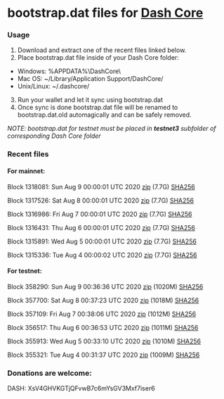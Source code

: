 # bootstrap.dat files for [Dash Core](https://github.com/dashpay/dash)

### Usage

1. Download and extract one of the recent files linked below.
2. Place bootstrap.dat file inside of your Dash Core folder:
 - Windows: %APPDATA%\DashCore\
 - Mac OS: ~/Library/Application Support/DashCore/
 - Unix/Linux: ~/.dashcore/
3. Run your wallet and let it sync using bootstrap.dat
4. Once sync is done bootstrap.dat file will be renamed to bootstrap.dat.old automagically and can be safely removed.

_NOTE: bootstrap.dat for testnet must be placed in **testnet3** subfolder of corresponding Dash Core folder_

### Recent files

#### For mainnet:

Block 1318081: Sun Aug  9 00:00:01 UTC 2020 [zip](https://dash-bootstrap.ams3.digitaloceanspaces.com/mainnet/2020-08-09/bootstrap.dat.zip) (7.7G) [SHA256](https://dash-bootstrap.ams3.digitaloceanspaces.com/mainnet/2020-08-09/sha256.txt)

Block 1317526: Sat Aug  8 00:00:01 UTC 2020 [zip](https://dash-bootstrap.ams3.digitaloceanspaces.com/mainnet/2020-08-08/bootstrap.dat.zip) (7.7G) [SHA256](https://dash-bootstrap.ams3.digitaloceanspaces.com/mainnet/2020-08-08/sha256.txt)

Block 1316986: Fri Aug  7 00:00:01 UTC 2020 [zip](https://dash-bootstrap.ams3.digitaloceanspaces.com/mainnet/2020-08-07/bootstrap.dat.zip) (7.7G) [SHA256](https://dash-bootstrap.ams3.digitaloceanspaces.com/mainnet/2020-08-07/sha256.txt)

Block 1316431: Thu Aug  6 00:00:01 UTC 2020 [zip](https://dash-bootstrap.ams3.digitaloceanspaces.com/mainnet/2020-08-06/bootstrap.dat.zip) (7.7G) [SHA256](https://dash-bootstrap.ams3.digitaloceanspaces.com/mainnet/2020-08-06/sha256.txt)

Block 1315891: Wed Aug  5 00:00:01 UTC 2020 [zip](https://dash-bootstrap.ams3.digitaloceanspaces.com/mainnet/2020-08-05/bootstrap.dat.zip) (7.7G) [SHA256](https://dash-bootstrap.ams3.digitaloceanspaces.com/mainnet/2020-08-05/sha256.txt)

Block 1315336: Tue Aug  4 00:00:02 UTC 2020 [zip](https://dash-bootstrap.ams3.digitaloceanspaces.com/mainnet/2020-08-04/bootstrap.dat.zip) (7.7G) [SHA256](https://dash-bootstrap.ams3.digitaloceanspaces.com/mainnet/2020-08-04/sha256.txt)


#### For testnet:

Block 358290: Sun Aug  9 00:36:36 UTC 2020 [zip](https://dash-bootstrap.ams3.digitaloceanspaces.com/testnet/2020-08-09/bootstrap.dat.zip) (1020M) [SHA256](https://dash-bootstrap.ams3.digitaloceanspaces.com/testnet/2020-08-09/sha256.txt)

Block 357700: Sat Aug  8 00:37:23 UTC 2020 [zip](https://dash-bootstrap.ams3.digitaloceanspaces.com/testnet/2020-08-08/bootstrap.dat.zip) (1018M) [SHA256](https://dash-bootstrap.ams3.digitaloceanspaces.com/testnet/2020-08-08/sha256.txt)

Block 357109: Fri Aug  7 00:38:06 UTC 2020 [zip](https://dash-bootstrap.ams3.digitaloceanspaces.com/testnet/2020-08-07/bootstrap.dat.zip) (1012M) [SHA256](https://dash-bootstrap.ams3.digitaloceanspaces.com/testnet/2020-08-07/sha256.txt)

Block 356517: Thu Aug  6 00:36:53 UTC 2020 [zip](https://dash-bootstrap.ams3.digitaloceanspaces.com/testnet/2020-08-06/bootstrap.dat.zip) (1011M) [SHA256](https://dash-bootstrap.ams3.digitaloceanspaces.com/testnet/2020-08-06/sha256.txt)

Block 355913: Wed Aug  5 00:33:10 UTC 2020 [zip](https://dash-bootstrap.ams3.digitaloceanspaces.com/testnet/2020-08-05/bootstrap.dat.zip) (1010M) [SHA256](https://dash-bootstrap.ams3.digitaloceanspaces.com/testnet/2020-08-05/sha256.txt)

Block 355321: Tue Aug  4 00:31:37 UTC 2020 [zip](https://dash-bootstrap.ams3.digitaloceanspaces.com/testnet/2020-08-04/bootstrap.dat.zip) (1009M) [SHA256](https://dash-bootstrap.ams3.digitaloceanspaces.com/testnet/2020-08-04/sha256.txt)


### Donations are welcome:

DASH: XsV4GHVKGTjQFvwB7c6mYsGV3Mxf7iser6
